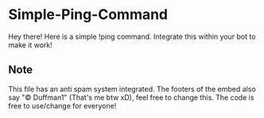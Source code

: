 # Simple-Ping-Command

Hey there! Here is a simple !ping command. Integrate this within your bot to make it work! 

## Note

This file has an anti spam system integrated. The footers of the embed also say "© Duffman1" (That's me btw xD), feel free to change this. The code is free to use/change for everyone!
